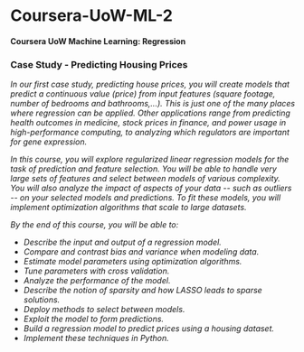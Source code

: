 # Coursera-UoW-ML-2
#### Coursera UoW Machine Learning: Regression

### Case Study - Predicting Housing Prices

<em>
In our first case study, predicting house prices, you will create models that predict a continuous value (price) from input features (square footage, number of bedrooms and bathrooms,...).  This is just one of the many places where regression can be applied.  Other applications range from predicting health outcomes in medicine, stock prices in finance, and power usage in high-performance computing, to analyzing which regulators are important for gene expression.

In this course, you will explore regularized linear regression models for the task of prediction and feature selection.  You will be able to handle very large sets of features and select between models of various complexity.  You will also analyze the impact of aspects of your data -- such as outliers -- on your selected models and predictions.  To fit these models, you will implement optimization algorithms that scale to large datasets.

By the end of this course, you will be able to:

  * Describe the input and output of a regression model.
  * Compare and contrast bias and variance when modeling data.
  * Estimate model parameters using optimization algorithms.
  * Tune parameters with cross validation.
  * Analyze the performance of the model.
  * Describe the notion of sparsity and how LASSO leads to sparse solutions.
  * Deploy methods to select between models.
  * Exploit the model to form predictions. 
  * Build a regression model to predict prices using a housing dataset.
  * Implement these techniques in Python.

</em>
